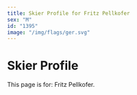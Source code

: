 ```yaml
---
title: Skier Profile for Fritz Pellkofer
sex: "M"
id: "1395"
image: "/img/flags/ger.svg" 
---
```


# Skier Profile

This page is for: Fritz Pellkofer.
    